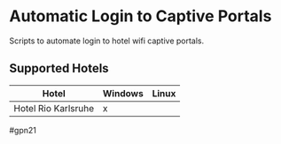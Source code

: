 # Automatic Login to Captive Portals

Scripts to automate login to hotel wifi captive portals.

## Supported Hotels

| Hotel | Windows | Linux |
|-------|---------|-------|
| Hotel Rio Karlsruhe | x |  |

#gpn21
